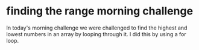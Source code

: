 # finding the range morning challenge

In today's morning challenge we were challenged to find the highest and lowest numbers in an array by looping through it. I did this by using a for loop.
